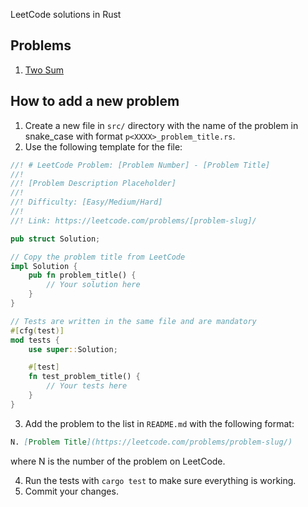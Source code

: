 LeetCode solutions in Rust

## Problems

1. [Two Sum](https://leetcode.com/problems/two-sum/)

## How to add a new problem

1. Create a new file in `src/` directory with the name of the problem in snake_case with format
   `p<XXXX>_problem_title.rs`.
2. Use the following template for the file:

```rust
//! # LeetCode Problem: [Problem Number] - [Problem Title]
//!
//! [Problem Description Placeholder]
//!
//! Difficulty: [Easy/Medium/Hard]
//!
//! Link: https://leetcode.com/problems/[problem-slug]/

pub struct Solution;

// Copy the problem title from LeetCode
impl Solution {
    pub fn problem_title() {
        // Your solution here
    }
}

// Tests are written in the same file and are mandatory
#[cfg(test)]
mod tests {
    use super::Solution;

    #[test]
    fn test_problem_title() {
        // Your tests here
    }
}
```

3. Add the problem to the list in `README.md` with the following format:

```markdown
N. [Problem Title](https://leetcode.com/problems/problem-slug/)
```

where N is the number of the problem on LeetCode.

4. Run the tests with `cargo test` to make sure everything is working.
5. Commit your changes.

